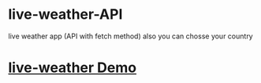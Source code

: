 # live-weather-API
 live weather app (API with fetch method)
 also you can chosse your country 
 <h1>
 <a href="http://live-weather-api.epizy.com/" target="_blank" >live-weather Demo</a>
 </h1>
